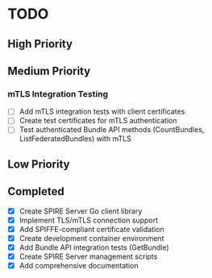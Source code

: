 # TODO

## High Priority

## Medium Priority

### mTLS Integration Testing
- [ ] Add mTLS integration tests with client certificates
- [ ] Create test certificates for mTLS authentication  
- [ ] Test authenticated Bundle API methods (CountBundles, ListFederatedBundles) with mTLS

## Low Priority

## Completed
- [x] Create SPIRE Server Go client library
- [x] Implement TLS/mTLS connection support
- [x] Add SPIFFE-compliant certificate validation
- [x] Create development container environment
- [x] Add Bundle API integration tests (GetBundle)
- [x] Create SPIRE Server management scripts
- [x] Add comprehensive documentation